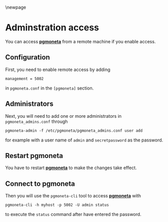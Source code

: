 \newpage

# Adminstration access

You can access [**pgmoneta**](pgmoneta) from a remote machine if you enable access.

## Configuration

First, you need to enable remote access by adding

```
management = 5002
```

in `pgmoneta.conf` in the `[pgmoneta]` section.

## Administrators

Next, you will need to add one or more administrators in `pgmoneta_admins.conf` through

```
pgmoneta-admin -f /etc/pgmoneta/pgmoneta_admins.conf user add
```

for example with a user name of `admin` and `secretpassword` as the password.

## Restart pgmoneta

You have to restart [**pgmoneta**](pgmoneta) to make the changes take effect.

## Connect to pgmoneta

Then you will use the `pgmoneta-cli` tool to access [**pgmoneta**](pgmoneta) with

```
pgmoneta-cli -h myhost -p 5002 -U admin status
```

to execute the `status` command after have entered the password.
